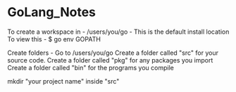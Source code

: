 # GoLang_Notes

To create a workspace in - /users/you/go - This is the default install location
To view this - $ go env GOPATH

Create folders - 
Go to /users/you/go
Create a folder called "src" for your source code.
Create a folder called "pkg" for any packages you import
Create a folder called "bin" for the programs you compile

mkdir "your project name" inside "src"
